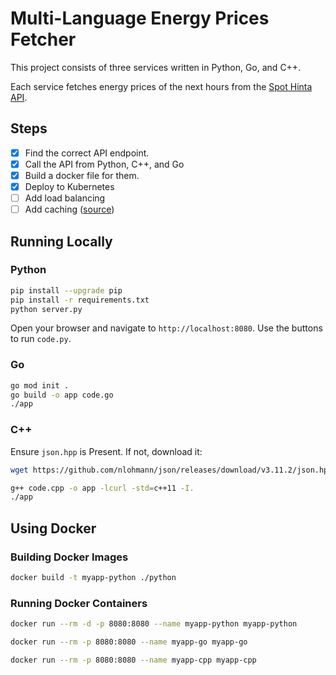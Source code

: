 # Multi-Language Energy Prices Fetcher

This project consists of three services written in Python, Go, and C++.

Each service fetches energy prices of the next hours from the [Spot Hinta API](https://api.spot-hinta.fi/swagger/ui).

## Steps
- [x] Find the correct API endpoint.
- [x] Call the API from Python, C++, and Go
- [x] Build a docker file for them.
- [x] Deploy to Kubernetes
- [ ] Add load balancing
- [ ] Add caching ([source](https://www.lonti.com/blog/using-caching-strategies-to-improve-api-performance))

## Running Locally

### Python

```bash
pip install --upgrade pip
pip install -r requirements.txt
python server.py
```

Open your browser and navigate to `http://localhost:8080`. Use the buttons to run `code.py`.

### Go

```bash
go mod init .
go build -o app code.go
./app
```

### C++

Ensure `json.hpp` is Present. If not, download it:

```bash
wget https://github.com/nlohmann/json/releases/download/v3.11.2/json.hpp -O json.hpp
```

```bash
g++ code.cpp -o app -lcurl -std=c++11 -I.
./app
```

## Using Docker

### Building Docker Images

```bash
docker build -t myapp-python ./python
```

### Running Docker Containers

```bash
docker run --rm -d -p 8080:8080 --name myapp-python myapp-python
```

  ```bash
  docker run --rm -p 8080:8080 --name myapp-go myapp-go
  ```

  ```bash
  docker run --rm -p 8080:8080 --name myapp-cpp myapp-cpp
  ```
